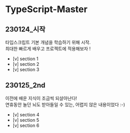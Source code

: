 # TypeScript-Master

## 230124_시작

타입스크립트 기본 개념을 학습하기 위해 시작.  
최대한 빠르게 배우고 프로젝트에 적용해보자 !
- [v] section 1
- [v] section 2
- [v] section 3

## 230125_2nd

이전에 배운 지식이 조금씩 되살아난다!  
연휴동안 놀던 뇌도 받아들일 수 있는, 어렵지 않은 내용이었다 :-)  

- [v] section 4
- [v] section 5
- [v] section 6